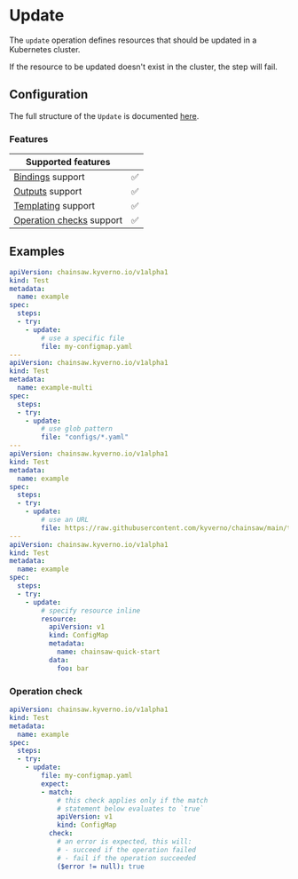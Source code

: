 # Update

The `update` operation defines resources that should be updated in a Kubernetes cluster.

If the resource to be updated doesn't exist in the cluster, the step will fail.

## Configuration

The full structure of the `Update` is documented [here](../reference/apis/chainsaw.v1alpha1.md#chainsaw-kyverno-io-v1alpha1-Update).

### Features

| Supported features                                 |                    |
|----------------------------------------------------|:------------------:|
| [Bindings](../general/bindings.md) support         | :white_check_mark: |
| [Outputs](../general/outputs.md) support           | :white_check_mark: |
| [Templating](../general/templating.md) support     | :white_check_mark: |
| [Operation checks](../general/checks.md) support   | :white_check_mark: |

## Examples

```yaml
apiVersion: chainsaw.kyverno.io/v1alpha1
kind: Test
metadata:
  name: example
spec:
  steps:
  - try:
    - update:
        # use a specific file
        file: my-configmap.yaml
---
apiVersion: chainsaw.kyverno.io/v1alpha1
kind: Test
metadata:
  name: example-multi
spec:
  steps:
  - try:
    - update:
        # use glob pattern
        file: "configs/*.yaml"
---
apiVersion: chainsaw.kyverno.io/v1alpha1
kind: Test
metadata:
  name: example
spec:
  steps:
  - try:
    - update:
        # use an URL
        file: https://raw.githubusercontent.com/kyverno/chainsaw/main/testdata/resource/valid.yaml
---
apiVersion: chainsaw.kyverno.io/v1alpha1
kind: Test
metadata:
  name: example
spec:
  steps:
  - try:
    - update:
        # specify resource inline
        resource:
          apiVersion: v1
          kind: ConfigMap
          metadata:
            name: chainsaw-quick-start
          data:
            foo: bar
```

### Operation check

```yaml
apiVersion: chainsaw.kyverno.io/v1alpha1
kind: Test
metadata:
  name: example
spec:
  steps:
  - try:
    - update:
        file: my-configmap.yaml
        expect:
        - match:
            # this check applies only if the match
            # statement below evaluates to `true`
            apiVersion: v1
            kind: ConfigMap
          check:
            # an error is expected, this will:
            # - succeed if the operation failed
            # - fail if the operation succeeded
            ($error != null): true
```
